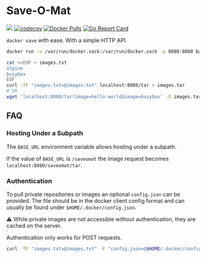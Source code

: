 # Save-O-Mat

[![](https://github.com/bastjan/go-legacysyslog/workflows/Go/badge.svg)](https://github.com/bastjan/saveomat/actions?query=workflow%3AGo) [![codecov](https://codecov.io/gh/bastjan/saveomat/branch/master/graph/badge.svg)](https://codecov.io/gh/bastjan/saveomat) [![Docker Pulls](https://img.shields.io/docker/pulls/bastjan/saveomat)](https://hub.docker.com/r/bastjan/saveomat) [![Go Report Card](https://goreportcard.com/badge/github.com/xermicus/saveomat)](https://goreportcard.com/report/github.com/xermicus/saveomat)

`docker save` with ease. With a simple HTTP API.

```sh
docker run -v /var/run/docker.sock:/var/run/docker.sock -p 8080:8080 bastjan/saveomat

cat <<EOF > images.txt
alpine
busybox
EOF
curl -fF "images.txt=@images.txt" localhost:8080/tar > images.tar
# OR
wget 'localhost:8080/tar?image=hello-world&image=busybox' -O images.tar
```

## FAQ

### Hosting Under a Subpath

The `BASE_URL` environment variable allows hosting under a subpath.

If the value of `BASE_URL` is `/saveomat` the image request becomes `localhost:8080/saveomat/tar`.

### Authentication

To pull private repositories or images an optional `config.json` can be provided.
The file should be in the docker client config format and can usually be found under `$HOME/.docker/config.json`.

⚠️ While private images are not accessible without authentication, they are cached on the server.

Authentication only works for POST requests.

```sh
curl -fF "images.txt=@images.txt" -F "config.json=@$HOME/.docker/config.json" http://localhost:8080/tar > images.tar
```
